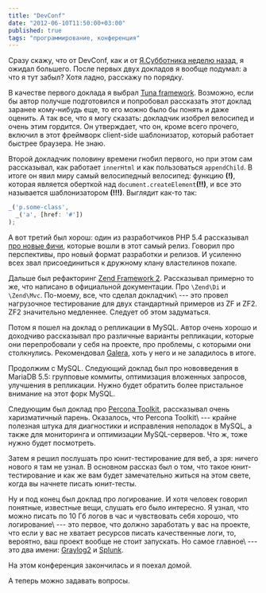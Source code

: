```yaml
---
title: "DevConf"
date: "2012-06-10T11:50:00+03:00"
published: true
tags: "программирование, конференция"
---
```


Сразу скажу, что от DevConf, как и от [Я.Субботника неделю назад](http://dikmax.name/post/yasubbotnik), я ожидал
большего. После первых двух докладов я вообще подумал: а что я тут забыл? Хотя ладно, расскажу по порядку.

В качестве первого доклада я выбрал [Tuna framework](https://github.com/kononencheg/Tuna-Framework). Возможно, если бы
автор получше подготовился и попробовал рассказать этот доклад заранее кому-нибудь еще, то его можно было бы понять и
даже оценить. А так все, что я могу сказать: докладчик изобрел велосипед и очень этим гордится. Он утверждает, что он,
кроме всего прочего, включил в этот фреймворк client-side шаблонизатор, который работает быстрее браузера. Не знаю.

Второй докладчик половину времени гнобил первого, но при этом сам рассказывал, как работает `innerHtml` и как
пользоваться `appendChild`. В итоге он явил миру самый велосипедный велосипед: функцию **(!)**, которая  является
оберткой над `document.createElement`**(!!)**, и все это называется шаблонизатором **(!!!)**. Выглядит как-то так:

~~~~~javascript
_('p.some-class',
  _('a', [href: '#'])
);
~~~~~

А вот третий был хорош: один из разработчиков PHP 5.4 рассказывал [про новые фичи](http://php.net/releases/5_4_0.php),
которые вошли в этот самый релиз. Говорил про перспективы, про новый формат разработки и релизов. И усиленно всех звал
присоединиться к дружному клану властелинов похапе.

Дальше был рефакторинг [Zend Framework 2](http://framework.zend.com/zf2). Рассказывал примерно то же, что написано в
официальной документации.  Про `\Zend\Di` и `\Zend\Mvc`. По-моему, все, что сделал докладчик\ --- это провел
нагрузочное тестирование для двух стандартный примеров из ZF и ZF2. ZF2 значительно медленнее. Следует об этом
задуматься.

Потом я пошел на доклад о репликации в MySQL. Автор очень хорошо и доходчиво рассказывал про различные варианты
репликации, которые они перепробовали у себя на проекте, про проблемы, с которыми они столкнулись. Рекомендовал
[Galera](http://codership.com/content/using-galera-cluster), хоть у него и не заладилось в итоге.

Продолжим с MySQL. Следующий доклад был про нововведения в MariaDB 5.5: групповые коммиты, оптимизация вложенных
запросов, улучшения в репликации. Нужно будет обратить более пристальное внимание на этот форк MySQL.

Следующим был доклад про [Percona Toolkit](http://www.percona.com/software/percona-toolkit/), рассказывал очень
харизматичный парень. Оказалось, что Percona Toolkit\ --- крайне полезная штука для диагностики и исправления
неполадок в MySQL, а также для мониторинга и оптимизации MySQL-серверов. Что ж, тоже нужно будет посмотреть.

Затем я решил послушать про юнит-тестирование для веб, а зря: ничего нового я там не узнал. В основном рассказ был
о том, что такое юнит-тестирование и как же вам будет замечательно житься на этом свете, когда вы начнете писать
юнит-тесты.

Ну и под конец был доклад про логирование. И хотя человек говорил понятные, известные вещи, слушать его было интересно.
Я узнал, что можно писать по 10 Гб логов в час и чувствовать себя хорошо, что логирование\ --- это первое,
что должно заработать у вас на проекте, что если у вас не хватает ресурсов писать качественные логи, то, вероятно,
ваш проект вообще не стоит запускать. Но самое главное\ --- это два имени: [Graylog2](http://graylog2.org/) и
[Splunk](http://www.splunk.com).

На этом конференция закончилась и я поехал домой.

А теперь можно задавать вопросы.
